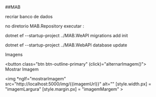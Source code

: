 ##MAB


recriar banco de dados 

no diretorio MAB.Repository executar :

dotnet ef --startup-project ../MAB.WeAPI migrations add init

dotnet ef --startup-project ../MAB.WebAPI database update


Imagens 

<button class="btn btn-outline-primary" (click)="alternarImagem()">
          Mostrar Imagem
        </button>

<img *ngIf="mostrarImagem" src="http://localhost:5000/img/{{imagemUrl}}" alt=""
        [style.width.px] = "imagemLargura"
        [style.margin.px] = "imagemMargem"
        >